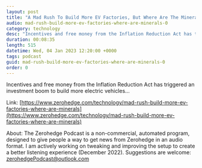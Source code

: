 ```yaml
---
layout: post
title: "A Mad Rush To Build More EV Factories, But Where Are The Minerals?"
audio: mad-rush-build-more-ev-factories-where-are-minerals-0
category: technology
desc: "Incentives and free money from the Inflation Reduction Act has triggered an investment boom to build more electric vehicles..."
duration: 00:08:35
length: 515
datetime: Wed, 04 Jan 2023 12:20:00 +0000
tags: podcast
guid: mad-rush-build-more-ev-factories-where-are-minerals-0
order: 0
---
```

Incentives and free money from the Inflation Reduction Act has triggered an investment boom to build more electric vehicles...

Link: [https://www.zerohedge.com/technology/mad-rush-build-more-ev-factories-where-are-minerals](https://www.zerohedge.com/technology/mad-rush-build-more-ev-factories-where-are-minerals)

About: The Zerohedge Podcast is a non-commercial, automated program, designed to give people a way to get news from Zerohedge in an audio format.  I am actively working on tweaking and improving the setup to create a better listening experience (December 2022).  Suggestions are welcome: [zerohedgePodcast@outlook.com](mailto:zerohedgePodcast@outlook.com)